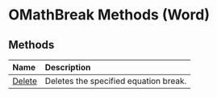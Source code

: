 
# OMathBreak Methods (Word)

## Methods



|**Name**|**Description**|
|:-----|:-----|
|[Delete](27583320-f115-c2e7-1326-22b1316bc67e.md)|Deletes the specified equation break.|
